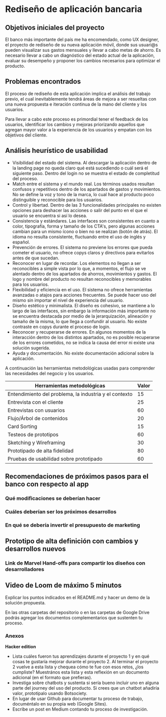 # Rediseño de aplicación bancaria

## Objetivos iniciales del proyecto

El banco más importante del país me ha encomendado, como UX designer, el proyecto de rediseño 
de su nueva aplicación móvil, donde sus usuari@s pueden visualizar sus gastos mensuales y llevar
a cabo metas de ahorro.  Es necesario llevar a cabo un diagnóstico del estado actual de la aplicación, 
evaluar su desempeño y proponer los cambios necesarios para optimizar el producto. 

## Problemas encontrados

El proceso de rediseño de esta aplicación implica el análisis del trabajo previo, el cual inevitablemente
tendrá áreas de mejora a ser resueltas con una nueva propuesta e iteración continua de la mano del cliente
y los usuarios. 

Para llevar a cabo este proceso es primordial tener el feedback de los usuarios, identificar los cambios 
y mejoras priorizando aquellos que agregan mayor valor a la experiencia de los usuarios y empatan con los 
objetivos del cliente. 

## Análisis heurístico de usabilidad 

* Visibilidad del estado del sistema. Al descargar la aplicación dentro de la landing page no queda claro 
  qué está sucediendo o cuál será el siguiente paso. Dentro del login no se muestra el estado de completitud 
  del proceso.
* Match entre el sistema y el mundo real. Los términos usados resultan confusos y repetitivos dentro de los 
  apartados de gastos y movimientos. No se define la voz y tono de la marca, lo cual hace al producto poco 
  distinguible y reconocible para los usuarios. 
* Control y libertad. Dentro de las 3 funcionalidades principales no existen opciones para deshacer las 
  acciones o salir del punto en el que el usuario se encuentra si así lo desea. 
* Consistencia y estándares. Las interfaces son consistentes en cuanto a color, tipografía, forma y tamaño
  de los CTA's, pero algunas acciones cambian para un mismo ícono o bien no se realizan (botón de atrás). 
  El idioma no resulta consistente, fluctuando entre el uso de inglés y español. 
* Prevención de errores. El sistema no previene los errores que pueda cometer el usuario, no ofrece copys 
  claros y directivos para evitarlos antes de que sucedan.
* Reconocer en lugar de recordar. Los elementos no llegan a ser reconocibles a simple vista por lo que, a 
  momentos, el flujo se ve alentado dentro de los apartados de ahorros, movimientos y gastos. El logo y nombre 
  del producto no resultan reconocibles y memorables para los usuarios.  
* Flexibilidad y eficiencia en el uso. El sistema no ofrece herramientas avanzadas o atajos para acciones frecuentes. 
  Se puede hacer uso del mismo sin importar el nivel de experiencia del usuario. 
* Diseño estético y minimalista. El diseño es cohesivo, se mantiene a lo largo de las interfaces, sin embargo 
  la información más importante no se encuentra destacada por medio de la jerarquización, alineación y tamaño 
  de la misma, lo que llega a confundir al usuario. No existe contraste en copys durante el proceso de login. 
* Reconocer y recuperarse de errores. En algunos momentos de la interacción dentro de los distintos apartados, 
  no es posible recuperarse de los errores cometidos, no se indica la causa del error ni existe una solución sugerida. 
* Ayuda y documentación. No existe documentación adicional sobre la aplicación. 

A continuación las herramientas metodológicas usadas para comprender las necesidades del negocio y los usuarios. 

| Herramientas metodológicas | Valor |
|--|--|
|Entendimiento del problema, la industria y el contexto | 15 |
|Entrevista con el cliente  | 25 |
|Entrevistas con usuarios  | 60 |
|Flujo/Árbol de contenidos | 20 |
|Card Sorting | 15 |
|Testeos de prototipos | 60 |
|Sketching y Wireframing | 30 |
|Prototipado de alta fidelidad | 80 |
|Pruebas de usabilidad sobre prototipado | 60 |

## Recomendaciones de próximos pasos para el banco con respecto al app 
### Qué modificaciones se deberían hacer
### Cuáles deberían ser los próximos desarrollos
### En qué se debería invertir el presupuesto de marketing

## Prototipo de alta definición con cambios y desarrollos nuevos
### Link de Marvel Hand-offs para compartir los diseños con desarrolladores

## Video de Loom de máximo 5 minutos
Explicar los puntos indicados en el README.md y hacer un demo de la solución propuesta.

En las otras carpetas del repositorio o en las carpetas de Google Drive podrás agregar los documentos complementarios que sustenten tu proceso.

### Anexos

**Hacker edition**
* Lista cuáles fueron tus aprendizajes durante el proyecto 1 y en qué cosas te gustaría mejorar durante el proyecto 2. Al terminar el proyecto 2 vuelve a esta lista y chequea cómo te fue con esos retos, ¿los cumpliste? Muestrános esta lista y esta reflexión en un documento adicional (en el formato que prefieras).
* Investiga sobre chatbots y sustenta si sería bueno incluir uno en alguna parte del journey del uso del producto. Si crees que un chatbot añadiría valor, prototípalo usando Botsociety.
* En lugar de usar Github para documentar tu proceso de trabajo, documéntalo en su propia web (Google Sites).
* Escribe un post en Medium contando tu proceso de investigación.
